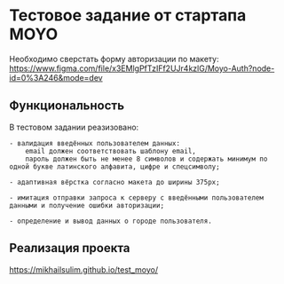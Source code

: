 # Тестовое задание от стартапа MOYO

Необходимо сверстать форму авторизации по макету: 
https://www.figma.com/file/x3EMlgPfTzIFf2UJr4kzlG/Moyo-Auth?node-id=0%3A246&mode=dev

## Функциональность

В тестовом задании реазизовано:

    - валидация введённых пользователем данных: 
        email должен соответствовать шаблону email,
        пароль должен быть не менее 8 символов и содержать минимум по одной букве латинского алфавита, цифре и спецсимволу;

    - адаптивная вёрстка согласно макета до ширины 375px;

    - имитация отправки запроса к серверу с введёнными пользователем данными и получение ошибки авторизации;

    - определение и вывод данных о городе пользователя.
   

## Реализация проекта

https://mikhailsulim.github.io/test_moyo/